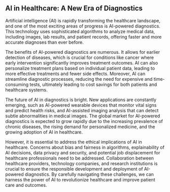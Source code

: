 ## AI in Healthcare: A New Era of Diagnostics

Artificial intelligence (AI) is rapidly transforming the healthcare landscape, and one of the most exciting areas of progress is AI-powered diagnostics. This technology uses sophisticated algorithms to analyze medical data, including images, lab results, and patient records, offering faster and more accurate diagnoses than ever before. 

The benefits of AI-powered diagnostics are numerous. It allows for earlier detection of diseases, which is crucial for conditions like cancer where early intervention significantly improves treatment outcomes. AI can also personalize treatment plans based on individual patient data, leading to more effective treatments and fewer side effects. Moreover, AI can streamline diagnostic processes, reducing the need for expensive and time-consuming tests, ultimately leading to cost savings for both patients and healthcare systems.

The future of AI in diagnostics is bright. New applications are constantly emerging, such as AI-powered wearable devices that monitor vital signs and predict health risks, and AI-assisted imaging analysis that can detect subtle abnormalities in medical images. The global market for AI-powered diagnostics is expected to grow rapidly due to the increasing prevalence of chronic diseases, the rising demand for personalized medicine, and the growing adoption of AI in healthcare.

However, it is essential to address the ethical implications of AI in healthcare. Concerns about bias and fairness in algorithms, explainability of AI decisions, data privacy and security, and potential job displacement for healthcare professionals need to be addressed. Collaboration between healthcare providers, technology companies, and research institutions is crucial to ensure the responsible development and deployment of AI-powered diagnostics. By carefully navigating these challenges, we can harness the power of AI to revolutionize healthcare and improve patient care and outcomes.